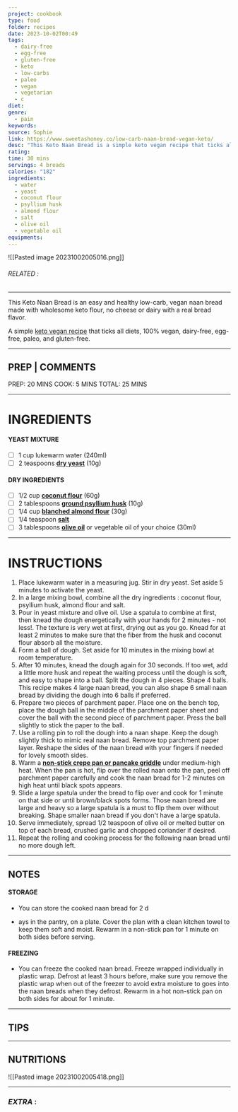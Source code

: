 ```yaml
---
project: cookbook
type: food
folder: recipes
date: 2023-10-02T00:49
tags:
  - dairy-free
  - egg-free
  - gluten-free
  - keto
  - low-carbs
  - paleo
  - vegan
  - vegetarian
  - c
diet: 
genre:
  - pain
keywords: 
source: Sophie
link: https://www.sweetashoney.co/low-carb-naan-bread-vegan-keto/
desc: "This Keto Naan Bread is a simple keto vegan recipe that ticks all diets: Vegan, Dairy-free, Egg-free, Paleo, and Gluten-free."
rating: 
time: 30 mins
servings: 4 breads
calories: "182"
ingredients:
  - water
  - yeast
  - coconut flour
  - psyllium husk
  - almond flour
  - salt
  - olive oil
  - vegetable oil
equipments:
---
```


![[Pasted image 20231002005016.png]]
###### *RELATED* : 
---
This Keto Naan Bread is an easy and healthy low-carb, vegan naan bread made with wholesome keto flour, no cheese or dairy with a real bread flavor.

A simple [keto vegan recipe](https://www.sweetashoney.co/vegan-keto-recipes/) that ticks all diets, 100% vegan, dairy-free, egg-free, paleo, and gluten-free.

---
## PREP | COMMENTS

PREP: 20 MINS COOK: 5 MINS TOTAL: 25 MINS

---
# INGREDIENTS

#### **YEAST MIXTURE**

- [ ]  1 cup lukewarm water (240ml)
- [ ] 2 teaspoons **[dry yeast](https://www.amazon.com/gp/product/B003EE0CHA/ref=as_li_qf_asin_il_tl?ie=UTF8&tag=sweetashoney-20&creative=9325&linkCode=as2&creativeASIN=B003EE0CHA&linkId=fc52e89f7a43dd1d809f19010e510a87)** (10g)

#### **DRY INGREDIENTS**

- [ ] 1/2 cup **[coconut flour](https://www.amazon.com/gp/product/B0160D5GYK/ref=as_li_qf_asin_il_tl?ie=UTF8&tag=sweetashoney-20&creative=9325&linkCode=as2&creativeASIN=B0160D5GYK&linkId=f8b086e3f66bd762b46269f6de0f875e)** (60g)
- [ ] 2 tablespoons **[ground psyllium husk](https://www.amazon.com/gp/product/B002RWUNYM/ref=as_li_qf_asin_il_tl?ie=UTF8&tag=sweetashoney-20&creative=9325&linkCode=as2&creativeASIN=B002RWUNYM&linkId=43d71cf44740bfee9d23adb0379686ee)** (10g)
- [ ] 1/4 cup **[blanched almond flour](https://www.amazon.com/gp/product/B00DL9LNNU/ref=as_li_qf_asin_il_tl?ie=UTF8&tag=sweetashoney-20&creative=9325&linkCode=as2&creativeASIN=B00DL9LNNU&linkId=7f209ee3b775325d9d21dc7abc2ecc62)** (30g)
- [ ] 1/4 teaspoon **[salt](https://www.amazon.com/gp/product/B000EITYUU/ref=as_li_qf_asin_il_tl?ie=UTF8&tag=sweetashoney-20&creative=9325&linkCode=as2&creativeASIN=B000EITYUU&linkId=c8924952c19d12e5ac5280f60674aa05)**
- [ ] 3 tablespoons **[olive oil](https://www.amazon.com/gp/product/B00GGBLPVU/ref=as_li_qf_sp_asin_il_tl?ie=UTF8&tag=sweetashoney-20&camp=1789&creative=9325&linkCode=as2&creativeASIN=B00GGBLPVU&linkId=5eca04e09e1c3f081c1e6b27d931aa62)** or vegetable oil of your choice (30ml)

---
# INSTRUCTIONS

1. Place lukewarm water in a measuring jug. Stir in dry yeast. Set aside 5 minutes to activate the yeast.
2. In a large mixing bowl, combine all the dry ingredients : coconut flour, psyllium husk, almond flour and salt. 
3. Pour in yeast mixture and olive oil. Use a spatula to combine at first, then knead the dough energetically with your hands for 2 minutes - not less!. The texture is very wet at first, drying out as you go. Knead for at least 2 minutes to make sure that the fiber from the husk and coconut flour absorb all the moisture.
4. Form a ball of dough. Set aside for 10 minutes in the mixing bowl at room temperature.
5. After 10 minutes, knead the dough again for 30 seconds. If too wet, add a little more husk and repeat the waiting process until the dough is soft, and easy to shape into a ball. Split the dough in 4 pieces. Shape 4 balls. This recipe makes 4 large naan bread, you can also shape 6 small naan bread by dividing the dough into 6 balls if preferred. 
6. Prepare two pieces of parchment paper. Place one on the bench top, place the dough ball in the middle of the parchment paper sheet and cover the ball with the second piece of parchment paper. Press the ball slightly to stick the paper to the ball.
7. Use a rolling pin to roll the dough into a naan shape. Keep the dough slightly thick to mimic real naan bread. Remove top parchment paper layer. Reshape the sides of the naan bread with your fingers if needed for lovely smooth sides.
8. Warm a **[non-stick crepe pan or pancake griddle](https://amzn.to/2HTi5hI)** under medium-high heat. When the pan is hot, flip over the rolled naan onto the pan, peel off parchment paper carefully and cook the naan bread for 1-2 minutes on high heat until black spots appears.
9. Slide a large spatula under the bread to flip over and cook for 1 minute on that side or until brown/black spots forms. Those naan bread are large and heavy so a large spatula is a must to flip them over without breaking. Shape smaller naan bread if you don't have a large spatula.
10. Serve immediately, spread 1/2 teaspoon of olive oil or melted butter on top of each bread, crushed garlic and chopped coriander if desired.
11. Repeat the rolling and cooking process for the following naan bread until no more dough left.

---
## NOTES

#### **STORAGE**

- You can store the cooked naan bread for 2 d
    
- ays in the pantry, on a plate. Cover the plan with a clean kitchen towel to keep them soft and moist. Rewarm in a non-stick pan for 1 minute on both sides before serving.
    

#### **FREEZING**

- You can freeze the cooked naan bread. Freeze wrapped individually in plastic wrap. Defrost at least 3 hours before, make sure you remove the plastic wrap when out of the freezer to avoid extra moisture to goes into the naan breads when they defrost. Rewarm in a hot non-stick pan on both sides for about for 1 minute.

---
## TIPS



---
## NUTRITIONS

![[Pasted image 20231002005418.png]]

---
### *EXTRA* :



